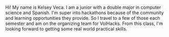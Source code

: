 Hi! My name is Kelsey Veca. I am a junior with a double major in computer science and Spanish. I'm super into hackathons because of the community and learning opportunities they provide. So I travel to a few of those each semester and am on the organizing team for VolHacks. From this class, I'm looking forward to getting some real world practical skills.
